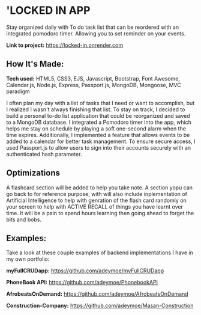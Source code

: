 # 'LOCKED IN APP
Stay organized daily with To do task list that can be reordered with an integrated pomodoro timer. Allowing you to set reminder on your events.

**Link to project:** https://locked-in.onrender.com


## How It's Made:

**Tech used:** HTML5, CSS3, EJS, Javascript, Bootstrap, Font Awesome, Calendar.js, Node.js, Express, Passport.js, MongoDB, Mongoose, MVC paradigm


I often plan my day with a list of tasks that I need or want to accomplish, but I realized I wasn't always finishing that list. To stay on track, I decided to build a personal to-do list application that could be reorganized and saved to a MongoDB database. I integrated a Pomodoro timer into the app, which helps me stay on schedule by playing a soft one-second alarm when the time expires. Additionally, I implemented a feature that allows events to be added to a calendar for better task management. To ensure secure access, I used Passport.js to allow users to sign into their accounts securely with an authenticated hash parameter.

## Optimizations

A flashcard section will be added to help you take note. A section yopu can go back to for reference purpose, with will also include inplementation of Artificial Intelligence to help with genration of the flash card randomly on your screen to help with ACTIVE RECALL of things you have learnt over time. It will be a pain to spend hours learning then going ahead to forget the bits and bobs.



## Examples:
Take a look at these couple examples of backend implementations I have in my own portfolio:

**myFullCRUDapp:** https://github.com/adeymoe/myFullCRUDapp

**PhoneBook API:** https://github.com/adeymoe/PhonebookAPI

**AfrobeatsOnDemand:** https://github.com/adeymoe/AfrobeatsOnDemand

**Construction-Company:** https://github.com/adeymoe/Masan-Construction



